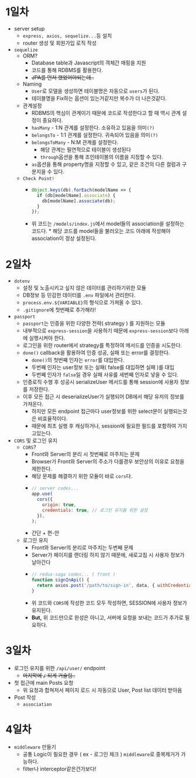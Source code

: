 # 1일차

- server setup
  - `express, axios, sequelize...`등 설치
  - router 생성 및 회원가입 로직 작성
- `sequelize`
  - ORM?
    - Database table과 Javascript의 객체간 매핑을 지원
    - 코드를 통해 RDBMS를 활용한다.
    - ~~JPA를 먼저 했었어야되는데..~~
  - Naming
    - `User`로 모델을 생성하면 테이블명은 자동으로 `users`가 된다.
    - 테이블명을 Fix하는 옵션이 있는거같지만 복수가 더 나은것같다.
  - 관계설정
    - RDBMS의 핵심이 관계이기 때문에 코드로 작성한다고 할 때 역시 관계 설정이 중요하다.
    - `hasMany` - 1:N 관계를 설정한다. 소유하고 있음을 의미`(?)`
    - `belongsTo` - 1:1 관계를 설정한다. 귀속되어 있음을 의미`(?)`
    - `belongsToMany` - N:M 관계를 설정한다.
      - 해당 관계는 필연적으로 테이블이 생성된다
      - `through`옵션을 통해 조인테이블의 이름을 지정할 수 있다.
    - `as`옵션을 통해 property명을 지정할 수 있고, 같은 조건의 다른 컬럼과 구분지을 수 있다.
  - `Check Point!`
    - ```js
      Object.keys(db).forEach(modelName => {
        if (db[modelName].associate) {
          db[modelName].associate(db);
        }
      });
      ```
    - 위 코드는 `/models/index.js`에서 model들의 association을 설정하는 코드다. \* 해당 코드를 model들을 불러오는 코드 아래에 작성해야 association이 정상 설정된다.
      <br/>

# 2일차

- `dotenv`
  - 설정 및 노출시키고 싶지 않은 데이터를 관리하기위한 모듈
  - DB정보 등 민감한 데이터를 `.env` 파일에서 관리한다.
  - `process.env.${VARIABLE}`의 형식으로 가져올 수 있다.
  - `.gitignore`에 첫번째로 추가해라!
- `passport`
  - `passport`는 인증을 위한 다양한 전략( strategy ) 를 지원하는 모듈
  - 내부적으로 `express-session`을 사용하기 때문에 `express-session`보다 아래에 실행시켜야 한다.
  - 로그인을 위한 router에서 strategy를 특정하여 메서드를 인증을 시도한다.
  - `done()` callback을 활용하여 인증 성공, 실패 또는 error를 결정한다.
    - `done()`의 첫번째 인자는 `error`를 대입한다.
    - 두번째 인자는 user정보 또는 실패( false를 대입하면 실패 )를 대입
    - 두번째 인자가 `false`일 경우 실패 사유를 세번째 인자로 넣을 수 있다.
  - 인증로직 수행 후 성공시 serializeUser 메서드를 통해 session에 사용자 정보를 저장한다.
  - 이후 모든 접근 시 deserializeUser가 실행되어 DB에서 해당 유저의 정보를 가져온다.
    - 하지만 모든 endpoint 접근마다 user정보를 위한 select문이 실행되는것은 비효율적이다.
    - 때문에 최초 실행 후 캐싱하거나, session에 필요한 필드를 포함하여 가지고있는다.
- `CORS` 및 로그인 유지
  - `CORS`?
    - Front와 Server의 분리 시 첫번째로 마주치는 문제
    - Browser가 Front와 Server의 주소가 다를경우 보안상의 이유로 요청을 제한한다.
    - 해당 문제를 해결하기 위한 모듈이 바로 `cors`다.
    - ```js
      // server codes...
      app.use(
        cors({
          origin: true,
          credentials: true, // 로그인 유지를 위한 설정
        }),
      );
      ```
    - 간단 + 편-안
  - 로그인 유지
    - Front와 Server의 분리로 마주치는 두번째 문제
    - Server가 페이지를 랜더링 하지 않기 때문에, 새로고침 시 사용자 정보가 날아간다
    - ```js
      // redux-saga codes... ( front )
      function signInApi() {
        return axios.post('/path/to/sign-in', data, { withCredentials: true });
      }
      ```
    - 위 코드와 `CORS`에 작성한 코드 모두 작성하면, SESSION에 사용자 정보가 유지된다.
    - **But,** 위 코드만으로 완성은 아니고, 서버에 요청을 보내는 코드가 추가로 필요하다.
      <br/>

# 3일차

- 로그인 유지를 위한 `/api/user/` endpoint
  - ~~마지막에 `/` 되게 거슬림..~~
- 첫 접근에 main Posts 요청
  - 위 요청과 합쳐저서 페이지 로드 시 자동으로 User, Post list 데이터 받아옴
- Post 작성
  - `association`
    <br/>

# 4일차

- `middleware` 만들기
  - 공통 Logic이 필요한 경우 ( ex - 로그인 체크 ) `middleware`로 중복제거가 가능하다.
  - filter나 interceptor같은건가보다!
    <br/>
